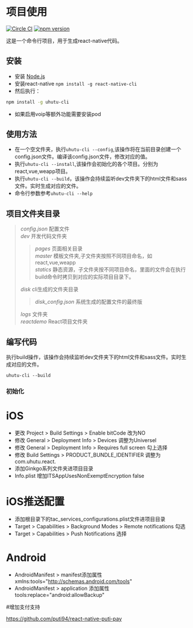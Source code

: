 # 项目使用  

[![Circle CI](https://circleci.com/gh/uhutu/uhutucli.svg?style=shield)](https://circleci.com/gh/uhutu/uhutucli) [![npm version](https://badge.fury.io/js/uhutu-cli.svg)](https://badge.fury.io/js/uhutu-cli)

这是一个命令行项目，用于生成react-native代码。

## 安装  
* 安装 [Node.js](https://nodejs.org/)  
* 安装react-native `npm install -g react-native-cli`
* 然后执行：  

```bash
npm install -g uhutu-cli
```

* 如果启用voip等额外功能需要安装pod

## 使用方法  
* 在一个空文件夹，执行`uhutu-cli --config`,该操作将在当前目录创建一个config.json文件。编译该config.json文件，修改对应的值。
* 执行`uhutu-cli --install`,该操作会初始化的各个项目。分别为react,vue,weapp项目。
* 执行`uhutu-cli --build`，该操作会持续监听dev文件夹下的html文件和sass文件。实时生成对应的文件。
* 命令行参数参考`uhutu-cli --help`


## 项目文件夹目录

> *config.json*    配置文件  
> *dev*    开发代码文件夹  
>> *pages* 页面相关目录  
>> *master* 模板文件夹,子文件夹按照不同项目命名，如react,vue,weapp  
>> *statics* 静态资源，子文件夹按不同项目命名，里面的文件会在执行build命令时拷贝到对应的实际项目目录下。
>
> *disk*   cli生成的文件夹目录  
>> *disk_config.json* 系统生成的配置文件的最终版  
>
> *logs* 文件夹  
> *reactdemo*  React项目文件夹  



## 编写代码

执行build操作，该操作会持续监听dev文件夹下的html文件和sass文件。实时生成对应的文件。
```node
uhutu-cli --build
```




### 初始化

# iOS 
  
* 更改 Project > Build Settings > Enable bitCode 改为NO
* 修改 General > Deployment Info > Devices 调整为Universel   
* 修改 General > Deployment Info > Requires full screen 勾上选择
* 修改 Build Settings > PRODUCT_BUNDLE_IDENTIFIER 调整为com.uhutu.react.
* 添加Ginkgo系列文件夹进项目目录
* Info.plist 增加ITSAppUsesNonExemptEncryption  false

# iOS推送配置

* 添加根目录下的tac_services_configurations.plist文件进项目目录
* Target > Capabilities > Background Modes > Remote notifications 勾选
* Target > Capabilities > Push Notifications 选择

# Android

* AndroidManifest > manifest添加属性 xmlns:tools="http://schemas.android.com/tools"
* AndroidManifest > application 添加属性 tools:replace="android:allowBackup"


#增加支付支持

https://github.com/puti94/react-native-puti-pay

